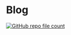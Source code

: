 # Blog

[![GitHub repo file count](https://img.shields.io/github/directory-file-count/PumpkinJui/blog/docs%2Fblog%2Fposts?type=file&extension=md&style=for-the-badge)](https://github.com/PumpkinJui/blog/tree/master/docs/blog)
